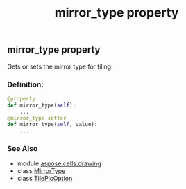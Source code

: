 ﻿---
title: mirror_type property
second_title: Aspose.Cells for Python via .NET API References
description: 
type: docs
weight: 40
url: /aspose.cells.drawing/tilepicoption/mirror_type/
is_root: false
---

## mirror_type property


Gets or sets the mirror type for tiling.
### Definition:
```python
@property
def mirror_type(self):
    ...
@mirror_type.setter
def mirror_type(self, value):
    ...
```

### See Also
* module [aspose.cells.drawing](../../)
* class [MirrorType](/cells/python-net/aspose.cells.drawing/mirrortype)
* class [TilePicOption](/cells/python-net/aspose.cells.drawing/tilepicoption)
